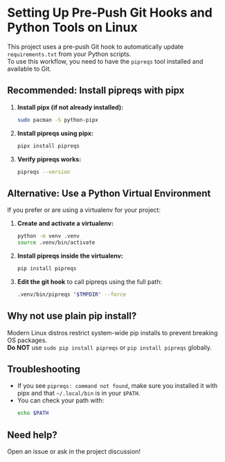 # Setting Up Pre-Push Git Hooks and Python Tools on Linux

This project uses a pre-push Git hook to automatically update `requirements.txt` from your Python scripts.  
To use this workflow, you need to have the `pipreqs` tool installed and available to Git.

## Recommended: Install pipreqs with pipx

1. **Install pipx (if not already installed):**
   ```bash
   sudo pacman -S python-pipx
   ```

2. **Install pipreqs using pipx:**
   ```bash
   pipx install pipreqs
   ```

3. **Verify pipreqs works:**
   ```bash
   pipreqs --version
   ```

## Alternative: Use a Python Virtual Environment

If you prefer or are using a virtualenv for your project:

1. **Create and activate a virtualenv:**
   ```bash
   python -m venv .venv
   source .venv/bin/activate
   ```

2. **Install pipreqs inside the virtualenv:**
   ```bash
   pip install pipreqs
   ```

3. **Edit the git hook** to call pipreqs using the full path:
   ```bash
   .venv/bin/pipreqs "$TMPDIR" --force
   ```

## Why not use plain pip install?

Modern Linux distros restrict system-wide pip installs to prevent breaking OS packages.  
**Do NOT** use `sudo pip install pipreqs` or `pip install pipreqs` globally.

## Troubleshooting

- If you see `pipreqs: command not found`, make sure you installed it with pipx and that `~/.local/bin` is in your `$PATH`.
- You can check your path with:
  ```bash
  echo $PATH
  ```

## Need help?

Open an issue or ask in the project discussion!
